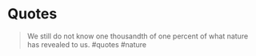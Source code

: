# Quotes

> We still do not know one thousandth of one percent of what nature has revealed to us.
> #quotes #nature







